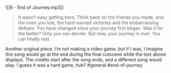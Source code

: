 
![[6 - End of Journey.mp3]]
> It wasn’t easy getting here. Think back on the friends you made, and the ones you lost, the hard-earned victories and the embarrassing defeats. You have changed since your journey first began. Was it for the better? Only you can decide. But now, your journey is over. You can finally rest.

Another original piece. I’m not making a video game, but if I was, I imagine this song would go at the end during the final cutscene while the text above displays. The credits start after the song ends, and a different song would play. I guess it was a hard game, huh?
#general #end-of-journey 